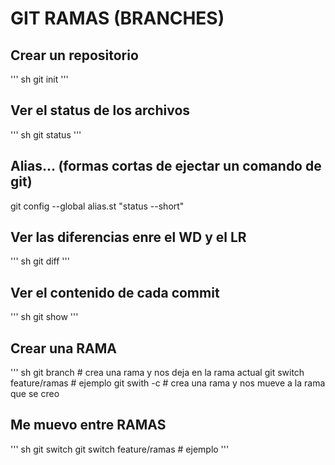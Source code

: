 # GIT RAMAS (BRANCHES)

## Crear un repositorio
'''
    sh
git init
'''

## Ver el status de los archivos
'''
    sh
git status
'''

## Alias... (formas cortas de ejectar un comando de git)
git config --global alias.st "status --short"

## Ver las diferencias enre el WD y el LR
'''
    sh
git diff
'''

## Ver el contenido de cada commit
'''
    sh
git show <numero-hash>
'''

## Crear una RAMA
'''
    sh
git branch <nombre-rama> # crea una rama y nos deja en la rama actual
git switch feature/ramas # ejemplo
git swith -c <nombre-rama> # crea una rama y nos mueve a la rama que se creo

## Me muevo entre RAMAS

'''
    sh
git switch <nombre-rama>
git switch feature/ramas # ejemplo
'''

